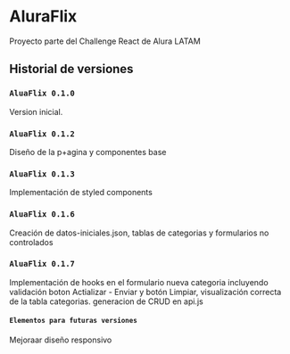# AluraFlix

Proyecto parte del Challenge React de Alura LATAM

## Historial de versiones

### `AluaFlix 0.1.0`

Version inicial.

### `AluaFlix 0.1.2`

Diseño de la p+agina y componentes base

### `AluaFlix 0.1.3`

Implementación de styled components

### `AluaFlix 0.1.6`

Creación de datos-iniciales.json, tablas de categorias y formularios no controlados

### `AluaFlix 0.1.7`

Implementación de hooks en el formulario nueva categoria incluyendo validación boton Actializar - Enviar y botón Limpiar, visualización correcta de la tabla categorias. generacion de CRUD en api.js

#### `Elementos para futuras versiones`

Mejoraar diseño responsivo